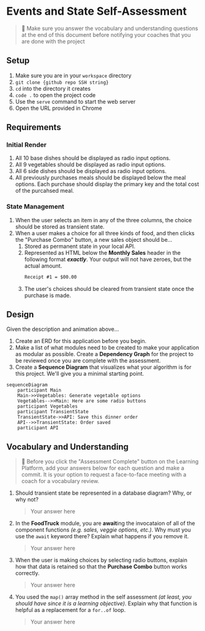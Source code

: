 # Events and State Self-Assessment

> 🧨 Make sure you answer the vocabulary and understanding questions at the end of this document before notifying your coaches that you are done with the project

## Setup

1. Make sure you are in your `workspace` directory
1. `git clone {github repo SSH string}`
1. `cd` into the directory it creates
1. `code .` to open the project code
1. Use the `serve` command to start the web server
1. Open the URL provided in Chrome

## Requirements

### Initial Render

1. All 10 base dishes should be displayed as radio input options.
1. All 9 vegetables should be displayed as radio input options.
1. All 6 side dishes should be displayed as radio input options.
1. All previously purchases meals should be displayed below the meal options. Each purchase should display the primary key and the total cost of the purcahsed meal.

### State Management

1. When the user selects an item in any of the three columns, the choice should be stored as transient state.
1. When a user makes a choice for all three kinds of food, and then clicks the "Purchase Combo" button, a new sales object should be...
    1. Stored as permanent state in your local API.
    1. Represented as HTML below the **Monthly Sales** header in the following format **_exactly_**. Your output will not have zeroes, but the actual amount.
        ```html
        Receipt #1 = $00.00
        ```
   1. The user's choices should be cleared from transient state once the purchase is made.

## Design

Given the description and animation above...

1. Create an ERD for this application before you begin.
1. Make a list of what modules need to be created to make your application as modular as possible. Create a **Dependency Graph** for the project to be reviewed once you are complete with the assessment.
1. Create a **Sequence Diagram** that visualizes what your algorithm is for this project. We'll give you a minimal starting point.

```mermaid
sequenceDiagram
    participant Main
    Main->>Vegetables: Generate vegetable options
    Vegetables-->>Main: Here are some radio buttons
    participant Vegetables
    participant TransientState
    TransientState->>API: Save this dinner order
    API-->>TransientState: Order saved
    participant API
```

## Vocabulary and Understanding

> 🧨 Before you click the "Assessment Complete" button on the Learning Platform, add your answers below for each question and make a commit. It is your option to request a face-to-face meeting with a coach for a vocabulary review.

1. Should transient state be represented in a database diagram? Why, or why not?
   > Your answer here
2. In the **FoodTruck** module, you are **await**ing the invocataion of all of the component functions _(e.g. sales, veggie options, etc.)_. Why must you use the `await` keyword there? Explain what happens if you remove it.
   > Your answer here
3. When the user is making choices by selecting radio buttons, explain how that data is retained so that the **Purchase Combo** button works correctly.
   > Your answer here
4. You used the `map()` array method in the self assessment _(at least, you should have since it is a learning objective)_. Explain why that function is helpful as a replacement for a `for..of` loop.
   > Your answer here
